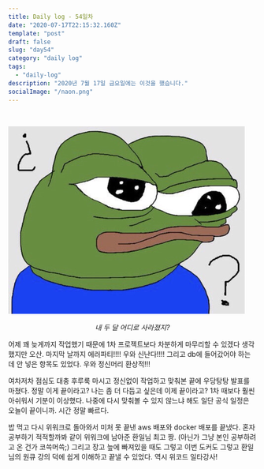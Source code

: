 ```yaml
---
title: Daily log - 54일차
date: "2020-07-17T22:15:32.160Z"
template: "post"
draft: false
slug: "day54"
category: "daily log"
tags:
  - "daily-log"
description: "2020년 7월 17일 금요일에는 이것을 했습니다."
socialImage: "/naon.png"
---
```


<br>

![day54](/media/200717-day54.JPG)
*<center>내 두 달 어디로 사라졌지?</center>*

어제 꽤 늦게까지 작업했기 때문에 1차 프로젝트보다 차분하게 마무리할 수 있겠다 생각했지만 오산. 마지막 날까지 에러파티!!!! 우와 신난다!!!! 그리고 db에 들어갔어야 하는데 안 넣은 항목도 있었다. 우와 정신머리 환상적!!!

여차저차 점심도 대충 후루룩 마시고 정신없이 작업하고 맞춰본 끝에 우당탕탕 발표를 마쳤다. 정말 이게 끝이라고? 나는 좀 더 다듬고 싶은데 이제 끝이라고? 1차 때보다 훨씬 아쉬워서 기분이 이상했다. 나중에 다시 맞춰볼 수 있지 않느냐 해도 일단 공식 일정은 오늘이 끝이니까. 시간 정말 빠르다.

밥 먹고 다시 위워크로 돌아와서 미처 못 끝낸 aws 배포와 docker 배포를 끝냈다. 혼자 공부하기 적적할까봐 같이 위워크에 남아준 환일님 최고 짱. (아닌가 그냥 본인 공부하려고 온 건가 코쓱머쓱;) 그리고 장고 늪에 빠져있을 때도 그렇고 이번 도커도 그렇고 환일님의 원큐 강의 덕에 쉽게 이해하고 끝낼 수 있었다. 역시 위코드 일타강사!